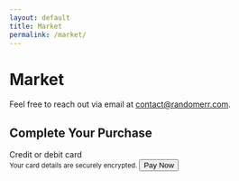 ```yaml
---
layout: default
title: Market
permalink: /market/
---
```


# Market

Feel free to reach out via email at [contact@randomerr.com](mailto:contact@randomerr.com).





<title>Secure Checkout</title>
<link rel="stylesheet" href="{{ site.baseurl }}assets/css/stripe.css">
<div class="payment-container">
   <h2>Complete Your Purchase</h2>
   <form id="payment-form" aria-label="Payment Form">
      <label for="card-element" class="form-label">Credit or debit card</label>
      <div id="card-element" class="card-input"></div>
      <small id="card-help" class="form-text">Your card details are securely encrypted.</small>
      <button id="submit-button" aria-label="Pay Now">Pay Now</button>
      <div id="spinner" class="spinner hidden" aria-hidden="true"></div>
      <div id="card-errors" role="alert" aria-live="polite"></div>
   </form>
</div>
<script src="https://js.stripe.com/v3/"></script>
<script src="script.js"></script>
<script src="{{ site.baseurl }}/server/stripe_checkout.js">
